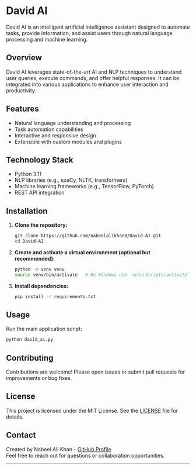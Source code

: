 # David AI

David AI is an intelligent artificial intelligence assistant designed to automate tasks, provide information, and assist users through natural language processing and machine learning.

## Overview

David AI leverages state-of-the-art AI and NLP techniques to understand user queries, execute commands, and offer helpful responses. It can be integrated into various applications to enhance user interaction and productivity.

## Features

- Natural language understanding and processing
- Task automation capabilities
- Interactive and responsive design
- Extensible with custom modules and plugins

## Technology Stack

- Python 3.11
- NLP libraries (e.g., spaCy, NLTK, transformers)
- Machine learning frameworks (e.g., TensorFlow, PyTorch)
- REST API integration

## Installation

1. **Clone the repository:**
   ```bash
   git clone https://github.com/nabeelalikhan0/David-AI.git
   cd David-AI
   ```

2. **Create and activate a virtual environment (optional but recommended):**
   ```bash
   python -m venv venv
   source venv/bin/activate   # On Windows use `venv\Scripts\activate`
   ```

3. **Install dependencies:**
   ```bash
   pip install -r requirements.txt
   ```

## Usage

Run the main application script:

```bash
python david_ai.py
```

## Contributing

Contributions are welcome! Please open issues or submit pull requests for improvements or bug fixes.

## License

This project is licensed under the MIT License. See the [LICENSE](LICENSE) file for details.

## Contact

Created by Nabeel Ali Khan - [GitHub Profile](https://github.com/nabeelalikhan0)  
Feel free to reach out for questions or collaboration opportunities.

---
